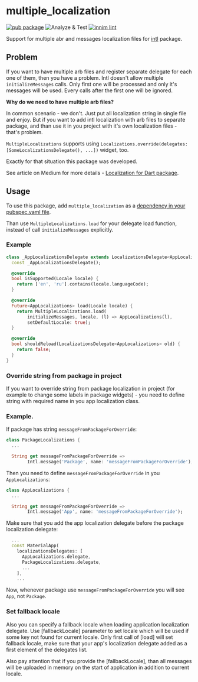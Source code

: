 # multiple_localization

[![pub package](https://img.shields.io/pub/v/multiple_localization)](https://pub.dartlang.org/packages/multiple_localization)
![Analyze & Test](https://github.com/Innim/flutter_multiple_localization/actions/workflows/dart.yml/badge.svg?branch=master)
[![innim lint](https://img.shields.io/badge/style-innim_lint-40c4ff.svg)](https://pub.dev/packages/innim_lint)

Support for multiple abr and messages localization files for [intl](https://pub.dev/packages/intl) package.

## Problem

If you want to have multiple arb files and register separate delegate for each one of them,
then you have a problem. Intl doesn't allow multiple `initializeMessages` calls. Only
first one will be processed and only it's messages will be used. Every calls after the first one
will be ignored.

**Why do we need to have multiple arb files?**

In common scenario - we don't. Just put all localization string in single file and enjoy.
But if you want to add intl localization with arb files to separate package, and than use
it in you project with it's own localization files - that's problem.

`MultipleLocalizations` supports using `Localizations.override(delegates: [SomeLocalizationsDelegate(), ...])` widget, too.

Exactly for that situation this package was developed.

See article on Medium for more details - [Localization for Dart package](https://medium.com/@greymag/localization-for-dart-package-8ca2f56ea971).

## Usage

To use this package, add `multiple_localization` as a [dependency in your pubspec.yaml file](https://flutter.dev/platform-plugins/).

Than use `MultipleLocalizations.load` for your delegate load function, instead of call `initializeMessages` explicitly.

### Example

```dart
class _AppLocalizationsDelegate extends LocalizationsDelegate<AppLocalizations> {
  const _AppLocalizationsDelegate();

  @override
  bool isSupported(Locale locale) {
    return ['en', 'ru'].contains(locale.languageCode);
  }

  @override
  Future<AppLocalizations> load(Locale locale) {
    return MultipleLocalizations.load(
        initializeMessages, locale, (l) => AppLocalizations(l),
        setDefaultLocale: true);
  }

  @override
  bool shouldReload(LocalizationsDelegate<AppLocalizations> old) {
    return false;
  }
}
```

### Override string from package in project

If you want to override string from package localization in project
(for example to change some labels in package widgets) - you need to
define string with required name in you app localization class.

### Example. 

If package has string `messageFromPackageForOverride`:

```dart
class PackageLocalizations {
  ...

  String get messageFromPackageForOverride =>
        Intl.message('Package', name: 'messageFromPackageForOverride');
```

Then you need to define `messageFromPackageForOverride` in you `AppLocalizations`:

```dart
class AppLocalizations {
  ...

  String get messageFromPackageForOverride =>
        Intl.message('App', name: 'messageFromPackageForOverride');
```

Make sure that you add the app localization delegate before
the package localization delegate:

```dart
  ...
  const MaterialApp(
    localizationsDelegates: [
      AppLocalizations.delegate,
      PackageLocalizations.delegate,
      ...
    ],
    ...
```

Now, whenever package use `messageFromPackageForOverride` you will see `App`, not `Package`.

### Set fallback locale

Also you can specify a fallback locale when loading application localization delegate.
Use [fallbackLocale] parameter to set locale which will be used if some key not found for current locale. 
Only first call of [load] will set fallback locale, make sure that your app's localization delegate 
added as a first element of the delegates list.

Also pay attention that if you provide the [fallbackLocale], than all messages will be uploaded in memory
on the start of application in addition to current locale.